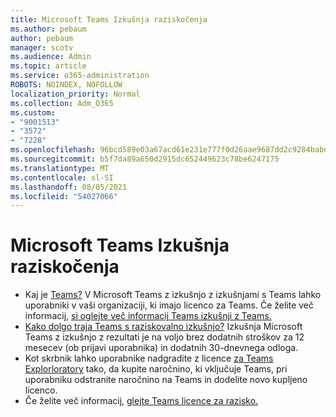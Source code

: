 ```yaml
---
title: Microsoft Teams Izkušnja raziskočenja
ms.author: pebaum
author: pebaum
manager: scotv
ms.audience: Admin
ms.topic: article
ms.service: o365-administration
ROBOTS: NOINDEX, NOFOLLOW
localization_priority: Normal
ms.collection: Adm_O365
ms.custom:
- "9001513"
- "3572"
- "7228"
ms.openlocfilehash: 96bcd589e03a67acd61e231e777f0d26aae9687dd2c9284babe3e2669343ca5e
ms.sourcegitcommit: b5f7da89a650d2915dc652449623c78be6247175
ms.translationtype: MT
ms.contentlocale: sl-SI
ms.lasthandoff: 08/05/2021
ms.locfileid: "54027066"
---
```

# <a name="microsoft-teams-exploratory-experience"></a>Microsoft Teams Izkušnja raziskočenja

- Kaj je [Teams?](https://docs.microsoft.com/microsoftteams/teams-exploratory) V Microsoft Teams z izkušnjo z izkušnjami s Teams lahko uporabniki v vaši organizaciji, ki imajo licenco za Teams. Če želite več informacij, [si oglejte več informacij Teams izkušnji z Teams.](https://docs.microsoft.com/microsoftteams/teams-exploratory#whats-in-the-teams-exploratory-experience)
- [Kako dolgo traja Teams s raziskovalno izkušnjo?](https://docs.microsoft.com/microsoftteams/teams-exploratory#how-long-does-the-teams-exploratory-experience-last) Izkušnja Microsoft Teams z izkušnjo z rezultati je na voljo brez dodatnih stroškov za 12 mesecev (ob prijavi uporabnika) in dodatnih 30-dnevnega odloga.
- Kot skrbnik lahko uporabnike nadgradite z licence [za Teams Explorloratory](https://docs.microsoft.com/microsoftteams/teams-exploratory#upgrade-users-from-the-teams-exploratory-license) tako, da kupite naročnino, ki vključuje Teams, pri uporabniku odstranite naročnino na Teams in dodelite novo kupljeno licenco.
- Če želite več informacij, [glejte Teams licence za razisko.](https://docs.microsoft.com/microsoftteams/teams-exploratory)
